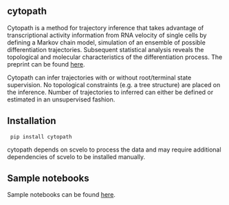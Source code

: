 ## cytopath
Cytopath is a method for trajectory inference that takes advantage of transcriptional activity information from RNA velocity of single cells by defining a Markov chain model, simulation of an ensemble of possible differentiation trajectories. Subsequent statistical analysis reveals the topological and molecular characteristics of the differentiation process. The preprint can be found [here](https://www.biorxiv.org/content/10.1101/2020.12.21.423801v1).

Cytopath can infer trajectories with or without root/terminal state supervision. No topological constraints (e.g. a tree structure) are placed on the inference. Number of trajectories to inferred can either be defined or estimated in an unsupervised fashion.

## Installation
``` pip install cytopath```

cytopath depends on scvelo to process the data and may require additional dependencies of scvelo to be installed manually.

## Sample notebooks
Sample notebooks can be found [here](https://github.com/aron0093/cytopath-notebooks).





